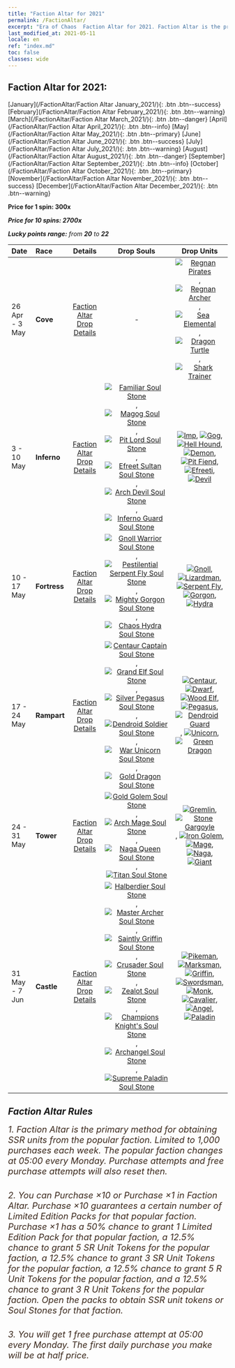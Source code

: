 ```yaml
---
title: "Faction Altar for 2021"
permalink: /FactionAltar/
excerpt: "Era of Chaos  Faction Altar for 2021. Faction Altar is the primary method for obtaining SSR units from the popular faction. Limited to 1,000 purchases each week. The popular faction changes at 05:00 every Monday. Purchase attempts and free purchase attempts will also reset then."
last_modified_at: 2021-05-11
locale: en
ref: "index.md"
toc: false
classes: wide
---
```


##  Faction Altar for **2021:**

  [January](/FactionAltar/Faction Altar January_2021/){: .btn .btn--success} [February](/FactionAltar/Faction Altar February_2021/){: .btn .btn--warning} [March](/FactionAltar/Faction Altar March_2021/){: .btn .btn--danger} [April](/FactionAltar/Faction Altar April_2021/){: .btn .btn--info} [May](/FactionAltar/Faction Altar May_2021/){: .btn .btn--primary} [June](/FactionAltar/Faction Altar June_2021/){: .btn .btn--success} [July](/FactionAltar/Faction Altar July_2021/){: .btn .btn--warning} [August](/FactionAltar/Faction Altar August_2021/){: .btn .btn--danger} [September](/FactionAltar/Faction Altar September_2021/){: .btn .btn--info} [October](/FactionAltar/Faction Altar October_2021/){: .btn .btn--primary} [November](/FactionAltar/Faction Altar November_2021/){: .btn .btn--success} [December](/FactionAltar/Faction Altar December_2021/){: .btn .btn--warning} 

  **Price for 1 spin: 300x** <i class="fas fa-gem"/>

  **Price for 10 spins: 2700x** <i class="fas fa-gem"/>

  **Lucky points range:** from **20** to **22**

  |    Date    |  Race  |  Details  |   Drop Souls   | Drop Units |
  |:-----------|:-------|:---------:|:--------------:|:----------:|
  | 26 Apr - 3 May | **Cove** | [Faction Altar Drop Details](/FactionAltar/DROP_112/) |  - | [![Regnan Pirates](/images/u/ti_haidao.jpg)](/Items/unt_273/), [![Regnan Archer](/images/u/ti_ruigenanushou.jpg)](/Items/unt_274/), [![Sea Elemental](/images/u/ti_haiyuansu.jpg)](/Items/unt_275/), [![Dragon Turtle](/images/u/ti_longgui.jpg)](/Items/unt_278/), [![Shark Trainer](/images/u/ti_xunshashi.jpg)](/Items/unt_281/) | 
  | 3 - 10 May | **Inferno** | [Faction Altar Drop Details](/FactionAltar/DROP_105/) | [![Familiar Soul Stone](/images/u/tia_xiaoemo.jpg)](/Items/unt_313/), [![Magog Soul Stone](/images/u/tia_touhuoguai.jpg)](/Items/unt_314/), [![Pit Lord Soul Stone](/images/u/tia_diyulingzhu.jpg)](/Items/unt_316/), [![Efreet Sultan Soul Stone](/images/u/tia_liehuojingling.jpg)](/Items/unt_317/), [![Arch Devil Soul Stone](/images/u/tia_daemo.jpg)](/Items/unt_318/), [![Inferno Guard Soul Stone](/images/u/tia_changjiaoemo.jpg)](/Items/unt_315/) | [![Imp](/images/u/ti_xiaoemo.jpg)](/Items/unt_226/), [![Gog](/images/u/ti_touhuoguai.jpg)](/Items/unt_227/), [![Hell Hound](/images/u/ti_santouquan.jpg)](/Items/unt_228/), [![Demon](/images/u/ti_changjiaoemo.jpg)](/Items/unt_229/), [![Pit Fiend](/images/u/ti_diyulingzhu.jpg)](/Items/unt_230/), [![Efreeti](/images/u/ti_liehuojingling.jpg)](/Items/unt_231/), [![Devil](/images/u/ti_daemo.jpg)](/Items/unt_232/) | 
  | 10 - 17 May | **Fortress** | [Faction Altar Drop Details](/FactionAltar/DROP_108/) | [![Gnoll Warrior Soul Stone](/images/u/tia_langren.jpg)](/Items/unt_336/), [![Pestilential Serpent Fly Soul Stone](/images/u/tia_longying.jpg)](/Items/unt_337/), [![Mighty Gorgon Soul Stone](/images/u/tia_manniu.jpg)](/Items/unt_339/), [![Chaos Hydra Soul Stone](/images/u/tia_duotoulong.jpg)](/Items/unt_341/) | [![Gnoll](/images/u/ti_langren.jpg)](/Items/unt_253/), [![Lizardman](/images/u/ti_xiyiren.jpg)](/Items/unt_254/), [![Serpent Fly](/images/u/ti_longying.jpg)](/Items/unt_255/), [![Gorgon](/images/u/ti_manniu.jpg)](/Items/unt_257/), [![Hydra](/images/u/ti_duotoulong.jpg)](/Items/unt_259/) | 
  | 17 - 24 May | **Rampart** | [Faction Altar Drop Details](/FactionAltar/DROP_102/) | [![Centaur Captain Soul Stone](/images/u/tia_banrenma.jpg)](/Items/unt_290/), [![Grand Elf Soul Stone](/images/u/tia_mujingling.jpg)](/Items/unt_291/), [![Silver Pegasus Soul Stone](/images/u/tia_yinyifeima.jpg)](/Items/unt_292/), [![Dendroid Soldier Soul Stone](/images/u/tia_shuyao.jpg)](/Items/unt_293/), [![War Unicorn Soul Stone](/images/u/tia_dujiaoshou.jpg)](/Items/unt_294/), [![Gold Dragon Soul Stone](/images/u/tia_lvlong.jpg)](/Items/unt_295/) | [![Centaur](/images/u/ti_banrenma.jpg)](/Items/unt_199/), [![Dwarf](/images/u/ti_airen.jpg)](/Items/unt_200/), [![Wood Elf](/images/u/ti_mujingling.jpg)](/Items/unt_201/), [![Pegasus](/images/u/ti_feima.jpg)](/Items/unt_202/), [![Dendroid Guard](/images/u/ti_shuyao.jpg)](/Items/unt_203/), [![Unicorn](/images/u/ti_dujiaoshou.jpg)](/Items/unt_204/), [![Green Dragon](/images/u/ti_lvlong.jpg)](/Items/unt_205/) | 
  | 24 - 31 May | **Tower** | [Faction Altar Drop Details](/FactionAltar/DROP_106/) | [![Gold Golem Soul Stone](/images/u/tia_tieren.jpg)](/Items/unt_322/), [![Arch Mage Soul Stone](/images/u/tia_dafashi.jpg)](/Items/unt_323/), [![Naga Queen Soul Stone](/images/u/tia_shenv.jpg)](/Items/unt_325/), [![Titan Soul Stone](/images/u/tia_taitan.jpg)](/Items/unt_326/) | [![Gremlin](/images/u/ti_xiaoyaojing.jpg)](/Items/unt_235/), [![Stone Gargoyle](/images/u/ti_shixianggui.jpg)](/Items/unt_236/), [![Iron Golem](/images/u/ti_tieren.jpg)](/Items/unt_237/), [![Mage](/images/u/ti_dafashi.jpg)](/Items/unt_238/), [![Naga](/images/u/ti_shenv.jpg)](/Items/unt_240/), [![Giant ](/images/u/ti_taitan.jpg)](/Items/unt_241/) | 
  | 31 May - 7 Jun | **Castle** | [Faction Altar Drop Details](/FactionAltar/DROP_101/) | [![Halberdier Soul Stone](/images/u/tia_jibing.jpg)](/Items/unt_282/), [![Master Archer Soul Stone](/images/u/tia_nushou.jpg)](/Items/unt_283/), [![Saintly Griffin Soul Stone](/images/u/tia_shijiu.jpg)](/Items/unt_284/), [![Crusader Soul Stone](/images/u/tia_shizijun.jpg)](/Items/unt_285/), [![Zealot Soul Stone](/images/u/tia_senglv.jpg)](/Items/unt_286/), [![Champions Knight's Soul Stone](/images/u/tia_qishi.jpg)](/Items/unt_287/), [![Archangel Soul Stone](/images/u/tia_datianshi.jpg)](/Items/unt_288/), [![Supreme Paladin Soul Stone](/images/u/tia_shengqishi.jpg)](/Items/unt_289/) | [![Pikeman](/images/u/ti_jibing.jpg)](/Items/unt_190/), [![Marksman](/images/u/ti_nushou.jpg)](/Items/unt_191/), [![Griffin](/images/u/ti_shijiu.jpg)](/Items/unt_192/), [![Swordsman](/images/u/ti_shizijun.jpg)](/Items/unt_193/), [![Monk](/images/u/ti_senglv.jpg)](/Items/unt_194/), [![Cavalier ](/images/u/ti_qishi.jpg)](/Items/unt_195/), [![Angel](/images/u/ti_datianshi.jpg)](/Items/unt_196/), [![Paladin](/images/u/ti_shengqishi.jpg)](/Items/unt_197/) | 




## Faction Altar Rules

  <span style="color: #3c2a1e;font-size:20px">1. Faction Altar is the primary method for obtaining SSR units from the popular faction. Limited to 1,000 purchases each week. The popular faction changes at 05:00 every Monday. Purchase attempts and free purchase attempts will also reset then.</span><br/>

<br/>  <span style="color: #3c2a1e;font-size:20px">2. You can Purchase ×10 or Purchase ×1 in Faction Altar. Purchase ×10 guarantees a certain number of Limited Edition Packs for that popular faction. Purchase ×1 has a 50% chance to grant 1 Limited Edition Pack for that popular faction, a 12.5% chance to grant 5 SR Unit Tokens for the popular faction, a 12.5% chance to grant 3 SR Unit Tokens for the popular faction, a 12.5% chance to grant 5 R Unit Tokens for the popular faction, and a 12.5% chance to grant 3 R Unit Tokens for the popular faction. Open the packs to obtain SSR unit tokens or Soul Stones for that faction.</span>

<br/>  <span style="color: #3c2a1e;font-size:20px">3. You will get 1 free purchase attempt at 05:00 every Monday. The first daily purchase you make will be at half price.</span><br/>

<br/>
